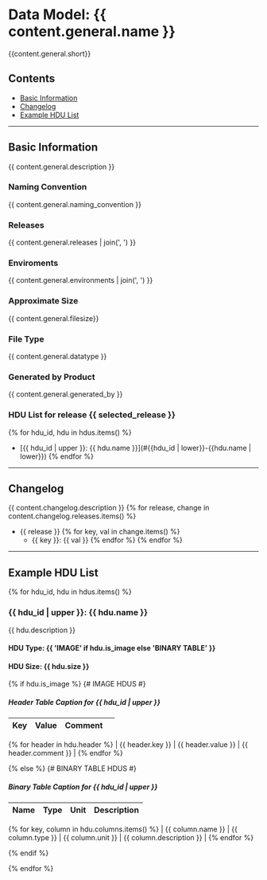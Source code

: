 # Data Model: {{ content.general.name }}


{{content.general.short}}


## Contents
- [Basic Information](#basic-information)
- [Changelog](#changelog)
- [Example HDU List](#example-hdu-list)


---

## Basic Information
{{ content.general.description }}

### Naming Convention
{{ content.general.naming_convention }}

### Releases
{{ content.general.releases | join(', ') }}

### Enviroments
{{ content.general.environments | join(', ') }}

### Approximate Size
{{ content.general.filesize}}

### File Type
{{ content.general.datatype }}

### Generated by Product
{{ content.general.generated_by }}

### HDU List for release {{ selected_release }}
{% for hdu_id, hdu in hdus.items() %}
  - [{{ hdu_id | upper }}: {{ hdu.name }}](#{{hdu_id | lower}}-{{hdu.name | lower}})
{% endfor %}


---

## Changelog
{{ content.changelog.description }}
{% for release, change in content.changelog.releases.items() %}
 - {{ release }}
  {% for key, val in change.items() %}
   - {{ key }}: {{ val }}
  {% endfor %}
{% endfor %}

---
## Example HDU List

{% for hdu_id, hdu in hdus.items() %}

### {{ hdu_id | upper }}: {{ hdu.name }}
{{ hdu.description }}

#### HDU Type: {{ 'IMAGE' if hdu.is_image else 'BINARY TABLE' }}
#### HDU Size:  {{ hdu.size }}

{% if hdu.is_image %}
{# IMAGE HDUS #}
##### Header Table Caption for {{ hdu_id | upper }}
Key | Value | Comment | |
| --- | --- | --- | --- |
{% for header in hdu.header %}
| {{ header.key }} | {{ header.value }} | {{ header.comment }} |
{% endfor %}

{% else %}
{# BINARY TABLE HDUS #}
##### Binary Table Caption for {{ hdu_id | upper }}
Name | Type | Unit | Description |
| --- | --- | --- | --- |
{% for key, column in hdu.columns.items() %}
 | {{ column.name }} | {{ column.type }} | {{ column.unit }} | {{ column.description }} |
{% endfor %}

{% endif %}

{% endfor %}

